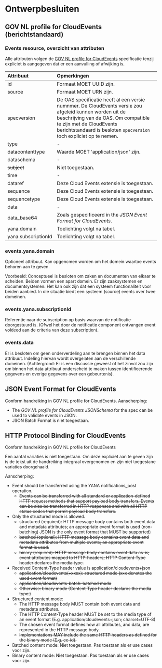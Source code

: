 # Ontwerpbesluiten

## GOV NL profile for CloudEvents (berichtstandaard)

### Events resource, overzicht van attributen

Alle attributen volgen de [GOV NL profile for CloudEvents](https://vng-realisatie.github.io/NL-GOV-profile-for-CloudEvents/) specificatie tenzij expliciet is aangegeven dat er een aanvulling of afwijking is. 

Attribuut           | Opmerkingen
| :--- | :--- 
id                  | Formaat MOET UUID zijn.
source              | Formaat MOET URN zijn.
specversion         | De OAS specificatie heeft al een versie numnmer. De CloudEvents versie zou afgeleid kunnen worden uit de beschrijving van de OAS. Om compatible te zijn met de CloudEvents berichtstandaard is besloten `specversion` toch expliciet op te nemen.
type                | -
datacontenttype     | Waarde MOET 'application/json' zijn.
dataschema          | -
~~subject~~         | Niet toegestaan.
time                | -
dataref             | Deze Cloud Events extensie is toegestaan.
sequence            | Deze Cloud Events extensie is toegestaan.
sequencetype        | Deze Cloud Events extensie is toegestaan.
data                | -
data_base64         | Zoals gespecificeerd in the _JSON Event Format for CloudEvents_.
yana.domain         | Toelichting volgt na tabel.
yana.subscriptionId | Toelichting volgt na tabel.

### events.yana.domain

Optioneel attribuut. Kan opgenomen worden om het domein waartoe events behoren aan te geven.

Voorbeeld: Conceptueel is besloten om zaken en documenten van elkaar te scheiden. Beiden vormen een apart domein. Er zijn zaaksystemen en documentsystemen. Het kan ook zijn dat een systeem functionaliteit voor beiden aanbied. In die situatie biedt een systeem (source) events over twee domeinen.

### events.yana.subscriptionId

Referentie naar de subscription op basis waarvan de notificatie doorgestuurd is. (Ofwel het door de notificatie component ontvangen event voldeed aan de criteria van deze subscription).

### events.data

Er is besloten om geen onderverdeling aan te brengen binnen het data attribuut. Indeling hiervan wordt overgelaten aan de verschillende domeinen.
(Achtergrond: Er is een discussie geweest of het zinvol zou zijn om binnen het data attribuut onderscheid te maken tussen identificerende gegevens en overige gegevens over een gebeurtenis).

## JSON Event Format for CloudEvents

Conform handreiking in GOV NL profile for CloudEvents.
Aanscherping:
- The _GOV NL profile for CloudEvents JSONSchema_ for the spec can be used to validate events in JSON.
- JSON Batch Format is niet toegestaan.

## HTTP Protocol Binding for CloudEvents

Conform handreiking in GOV NL profile for CloudEvents

Een aantal variaties is niet toegestaan. Om deze expliciet aan te geven zijn is de tekst uit de handreiking integraal overgenomen en zijn niet toegestane variaties doorgehaald.

Aanscherping:
- Event should be transferred using the YANA notifications_post operation.
  - ~~Events can be transferred with all standard or application-defined HTTP request methods that support payload body transfers. Events can be also be transferred in HTTP responses and with all HTTP status codes that permit payload body transfers.~~
- Only the structured mode is allowed.
  - structured (required): HTTP message body contains both event data and metadata attributes; an appropriate event format is used (non-batching) JSON is the only event format that MUST be supported)
  - ~~batched (optional): HTTP message body contains event data and metadata attributes from multiple events; an appropriate event format is used.~~
  - ~~binary (required): HTTP message body contains event data as-is; event attributes mapped to HTTP-headers; HTTP Content-Type header declares the media type.~~
- Received Content-Type header value is application/cloudevents+json
  - ~~application/cloudevents(+xxxx): structured mode (xxx denotes the used event format)~~
  - ~~application/cloudevents-batch: batched mode~~
  - ~~Otherwise: binary mode (Content-Type header declares the media type.)~~
- Structured content mode:
  - The HTTP message body MUST contain both event data and metadata attributes.
  - The HTTP Content-Type header MUST be set to the media type of an event format (E.g. application/cloudevents+json; charset=UTF-8)
  - The chosen event format defines how all attributes, and data, are represented in the HTTP message body.
  - ~~Implementations MAY include the same HTTP headers as defined for the binary mode (E.g. ce-id).~~
- Batched content mode: Niet toegestaan. Pas toestaan als er use cases voor zijn.
- Binary content mode: Niet toegestaan. Pas toestaan als er use cases voor zijn.


